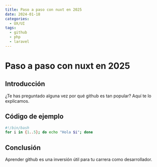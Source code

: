 ```yaml
---
title: Paso a paso con nuxt en 2025
date: 2024-01-18
categories:
  - UX/UI
tags:
  - github
  - php
  - laravel
---
```


# Paso a paso con nuxt en 2025

## Introducción

¿Te has preguntado alguna vez por qué github es tan popular? Aquí te lo explicamos.

## Código de ejemplo

```bash
#!/bin/bash
for i in {1..5}; do echo "Hola $i"; done
```

## Conclusión

Aprender github es una inversión útil para tu carrera como desarrollador.
